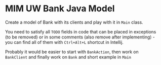 # MIM UW Bank Java Model

Create a model of Bank with its clients and play with it in `Main` class.

You need to satisfy all `TODO` fields in code that can be placed in exceptions (to be removed)
or in some comments (also remove after implementing) - you can find all of them with `Ctrl+Alt+L`
shortcut in Intellij.

Probably it would be easier to start with `BankAction`, then work on `BankClient` and finally work on
`Bank` and short example in `Main`
